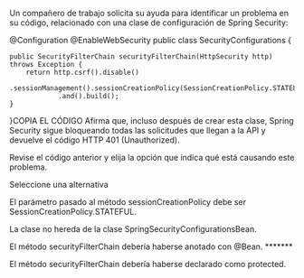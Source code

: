 Un compañero de trabajo solicita su ayuda para identificar un problema en su código, relacionado con una clase de configuración de Spring Security:

@Configuration
@EnableWebSecurity
public class SecurityConfigurations {

    public SecurityFilterChain securityFilterChain(HttpSecurity http) throws Exception {
        return http.csrf().disable()
                .sessionManagement().sessionCreationPolicy(SessionCreationPolicy.STATELESS)
                .and().build();
    }

}COPIA EL CÓDIGO
Afirma que, incluso después de crear esta clase, Spring Security sigue bloqueando todas las solicitudes que llegan a la API y devuelve el código HTTP 401 (Unauthorized).

Revise el código anterior y elija la opción que indica qué está causando este problema.

Seleccione una alternativa

El parámetro pasado al método sessionCreationPolicy debe ser SessionCreationPolicy.STATEFUL.


La clase no hereda de la clase SpringSecurityConfigurationsBean.


El método securityFilterChain debería haberse anotado con @Bean. *******


El método securityFilterChain debería haberse declarado como protected.